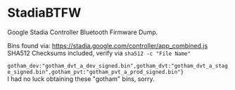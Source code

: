 # StadiaBTFW
Google Stadia Controller Bluetooth Firmware Dump.

Bins found via: https://stadia.google.com/controller/app_combined.js  </br>
SHA512 Checksums included, verify via `sha512 -c "File Name"`  </br>

`gotham_dev:"gotham_dvt_a_dev_signed.bin",gotham_dvt:"gotham_dvt_a_stage_signed.bin",gotham_pvt:"gotham_pvt_a_prod_signed.bin"}`  </br>
I had no luck obtaining these "gotham" bins, sorry.  </br>
